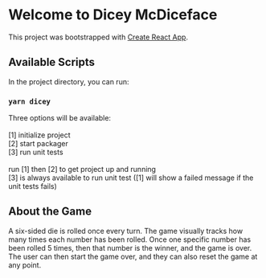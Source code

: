 # Welcome to Dicey McDiceface
This project was bootstrapped with [Create React App](https://github.com/facebook/create-react-app).

## Available Scripts
In the project directory, you can run:

### `yarn dicey`

Three options will be available:<br /><br />
[1] initialize project<br />
[2] start packager<br />
[3] run unit tests<br /><br />
run [1] then [2] to get project up and running<br />
[3] is always available to run unit test ([1] will show a failed message if the unit tests fails)

## About the Game
A six-sided die is rolled once every turn. The game visually tracks how many times each number has been rolled. Once one specific number has been rolled 5 times, then that number is the winner, and the game is over. The user can then start the game over, and they can also reset the game at any point.
